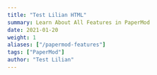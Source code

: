 ```yaml
---
title: "Test Lilian HTML"
summary: Learn About All Features in PaperMod
date: 2021-01-20
weight: 1
aliases: ["/papermod-features"]
tags: ["PaperMod"]
author: "Test Lilian"
---
```


<!DOCTYPE html>
<html lang="en" dir="auto">

<head><meta charset="utf-8">
<meta http-equiv="X-UA-Compatible" content="IE=edge">
<meta name="viewport" content="width=device-width, initial-scale=1, shrink-to-fit=no">
<meta name="robots" content="index, follow">
<title>An Overview of Deep Learning for Curious People | Lil&#39;Log</title>
<meta name="keywords" content="foundation, tutorial" />
<meta name="description" content="(The post was originated from my talk for WiMLDS x Fintech meetup hosted by Affirm.)
I believe many of you have watched or heard of the games between AlphaGo and professional Go player Lee Sedol in 2016. Lee has the highest rank of nine dan and many world championships. No doubt, he is one of the best Go players in the world, but he lost by 1-4 in this series versus AlphaGo.">
<meta name="author" content="Lilian Weng">
<link rel="canonical" href="https://wuxb09.github.io/test-lilian/posts/2017-06-21-overview/" />
<link crossorigin="anonymous" href="/assets/css/stylesheet.min.67a6fb6e33089cb29e856bcc95d7aa39f70049a42b123105531265a0d9f1258b.css" integrity="sha256-Z6b7bjMInLKehWvMldeqOfcASaQrEjEFUxJloNnxJYs=" rel="preload stylesheet" as="style">
<script defer crossorigin="anonymous" src="/assets/js/highlight.min.7680afc38aa6b15ddf158a4f3780b7b1f7dde7e91d26f073e6229bb7a0793c92.js" integrity="sha256-doCvw4qmsV3fFYpPN4C3sffd5&#43;kdJvBz5iKbt6B5PJI="
    onload="hljs.initHighlightingOnLoad();"></script>
<link rel="icon" href="https://wuxb09.github.io/test-lilian/favicon_peach.ico">
<link rel="icon" type="image/png" sizes="16x16" href="https://wuxb09.github.io/test-lilian/favicon-16x16.png">
<link rel="icon" type="image/png" sizes="32x32" href="https://wuxb09.github.io/test-lilian/favicon-32x32.png">
<link rel="apple-touch-icon" href="https://wuxb09.github.io/test-lilian/apple-touch-icon.png">
<link rel="mask-icon" href="https://wuxb09.github.io/test-lilian/safari-pinned-tab.svg">
<meta name="theme-color" content="#2e2e33">
<meta name="msapplication-TileColor" content="#2e2e33">
<noscript>
    <style>
        #theme-toggle,
        .top-link {
            display: none;
        }

    </style>
    <style>
        @media (prefers-color-scheme: dark) {
            :root {
                --theme: rgb(29, 30, 32);
                --entry: rgb(46, 46, 51);
                --primary: rgb(218, 218, 219);
                --secondary: rgb(155, 156, 157);
                --tertiary: rgb(65, 66, 68);
                --content: rgb(196, 196, 197);
                --hljs-bg: rgb(46, 46, 51);
                --code-bg: rgb(55, 56, 62);
                --border: rgb(51, 51, 51);
            }

            .list {
                background: var(--theme);
            }

            .list:not(.dark)::-webkit-scrollbar-track {
                background: 0 0;
            }

            .list:not(.dark)::-webkit-scrollbar-thumb {
                border-color: var(--theme);
            }
        }

    </style>
</noscript>
<script async src="https://www.googletagmanager.com/gtag/js?id=G-HFT45VFBX6"></script>
<script>
var doNotTrack = false;
if (!doNotTrack) {
  window.dataLayer = window.dataLayer || [];
  function gtag(){dataLayer.push(arguments);}
  gtag('js', new Date());
  gtag('config', 'G-HFT45VFBX6', { 'anonymize_ip': false });
}
</script>
<meta property="og:title" content="An Overview of Deep Learning for Curious People" />
<meta property="og:description" content="(The post was originated from my talk for WiMLDS x Fintech meetup hosted by Affirm.)
I believe many of you have watched or heard of the games between AlphaGo and professional Go player Lee Sedol in 2016. Lee has the highest rank of nine dan and many world championships. No doubt, he is one of the best Go players in the world, but he lost by 1-4 in this series versus AlphaGo." />
<meta property="og:type" content="article" />
<meta property="og:url" content="https://wuxb09.github.io/test-lilian/posts/2017-06-21-overview/" /><meta property="article:section" content="posts" />
<meta property="article:published_time" content="2017-06-21T00:00:00&#43;00:00" />
<meta property="article:modified_time" content="2017-06-21T00:00:00&#43;00:00" />

<meta name="twitter:card" content="summary"/>
<meta name="twitter:title" content="An Overview of Deep Learning for Curious People"/>
<meta name="twitter:description" content="(The post was originated from my talk for WiMLDS x Fintech meetup hosted by Affirm.)
I believe many of you have watched or heard of the games between AlphaGo and professional Go player Lee Sedol in 2016. Lee has the highest rank of nine dan and many world championships. No doubt, he is one of the best Go players in the world, but he lost by 1-4 in this series versus AlphaGo."/>


<script type="application/ld+json">
{
  "@context": "https://schema.org",
  "@type": "BreadcrumbList",
  "itemListElement": [
    {
      "@type": "ListItem",
      "position":  1 ,
      "name": "Posts",
      "item": "https://wuxb09.github.io/test-lilian/posts/"
    }, 
    {
      "@type": "ListItem",
      "position":  2 ,
      "name": "An Overview of Deep Learning for Curious People",
      "item": "https://wuxb09.github.io/test-lilian/posts/2017-06-21-overview/"
    }
  ]
}
</script>
<script type="application/ld+json">
{
  "@context": "https://schema.org",
  "@type": "BlogPosting",
  "headline": "An Overview of Deep Learning for Curious People",
  "name": "An Overview of Deep Learning for Curious People",
  "description": "(The post was originated from my talk for WiMLDS x Fintech meetup hosted by Affirm.)\nI believe many of you have watched or heard of the games between AlphaGo and professional Go player Lee Sedol in 2016. Lee has the highest rank of nine dan and many world championships. No doubt, he is one of the best Go players in the world, but he lost by 1-4 in this series versus AlphaGo.",
  "keywords": [
    "foundation", "tutorial"
  ],
  "articleBody": "(The post was originated from my talk for WiMLDS x Fintech meetup hosted by Affirm.)\nI believe many of you have watched or heard of the games between AlphaGo and professional Go player Lee Sedol in 2016. Lee has the highest rank of nine dan and many world championships. No doubt, he is one of the best Go players in the world, but he lost by 1-4 in this series versus AlphaGo. Before this, Go was considered to be an intractable game for computers to master, as its simple rules lay out an exponential number of variations in the board positions, many more than what in Chess. This event surely highlighted 2016 as a big year for AI. Because of AlphaGo, much attention has been attracted to the progress of AI.\nMeanwhile, many companies are spending resources on pushing the edges of AI applications, that indeed have the potential to change or even revolutionize how we are gonna live. Familiar examples include self-driving cars, chatbots, home assistant devices and many others. One of the secret receipts behind the progress we have had in recent years is deep learning.\nWhy Does Deep Learning Work Now? Deep learning models, in simple words, are large and deep artificial neural nets. A neural network (“NN”) can be well presented in a directed acyclic graph: the input layer takes in signal vectors; one or multiple hidden layers process the outputs of the previous layer. The initial concept of a neural network can be traced back to more than half a century ago. But why does it work now? Why do people start talking about them all of a sudden?\nFig. 1. A three-layer artificial neural network. (Image source: http://cs231n.github.io/convolutional-networks/#conv) The reason is surprisingly simple:\n We have a lot more data. We have much powerful computers.  A large and deep neural network has many more layers + many more nodes in each layer, which results in exponentially many more parameters to tune. Without enough data, we cannot learn parameters efficiently. Without powerful computers, learning would be too slow and insufficient.\nHere is an interesting plot presenting the relationship between the data scale and the model performance, proposed by Andrew Ng in his “Nuts and Bolts of Applying Deep Learning” talk. On a small dataset, traditional algorithms (Regression, Random Forests, SVM, GBM, etc.) or statistical learning does a great job, but once the data scale goes up to the sky, the large NN outperforms others. Partially because compared to a traditional ML model, a neural network model has many more parameters and has the capability to learn complicated nonlinear patterns. Thus we expect the model to pick the most helpful features by itself without too much expert-involved manual feature engineering.\nFig. 2. The data scale versus the model performance. (Recreated based on: https://youtu.be/F1ka6a13S9I) Deep Learning Models Next, let’s go through a few classical deep learning models.\nConvolutional Neural Network Convolutional neural networks, short for “CNN”, is a type of feed-forward artificial neural networks, in which the connectivity pattern between its neurons is inspired by the organization of the visual cortex system. The primary visual cortex (V1) does edge detection out of the raw visual input from the retina. The secondary visual cortex (V2), also called prestriate cortex, receives the edge features from V1 and extracts simple visual properties such as orientation, spatial frequency, and color. The visual area V4 handles more complicated object attributes. All the processed visual features flow into the final logic unit, inferior temporal gyrus (IT), for object recognition. The shortcut between V1 and V4 inspires a special type of CNN with connections between non-adjacent layers: Residual Net (He, et al. 2016) containing “Residual Block” which supports some input of one layer to be passed to the component two layers later.\nFig. 3. Illustration of the human visual cortex system. (Image source: Wang \u0026 Raj 2017) Convolution is a mathematical term, here referring to an operation between two matrices. The convolutional layer has a fixed small matrix defined, also called kernel or filter. As the kernel is sliding, or convolving, across the matrix representation of the input image, it is computing the element-wise multiplication of the values in the kernel matrix and the original image values. Specially designed kernels can process images for common purposes like blurring, sharpening, edge detection and many others, fast and efficiently.\nFig. 4. The LeNet architecture consists of two sets of convolutional, activation, and pooling layers, followed by a fully-connected layer, activation, another fully-connected layer, and finally a softmax classifier (Image source: http://deeplearning.net/tutorial/lenet.html) Convolutional and pooling (or “sub-sampling” in Fig. 4) layers act like the V1, V2 and V4 visual cortex units, responding to feature extraction. The object recognition reasoning happens in the later fully-connected layers which consume the extracted features.\nRecurrent Neural Network A sequence model is usually designed to transform an input sequence into an output sequence that lives in a different domain. Recurrent neural network, short for “RNN”, is suitable for this purpose and has shown tremendous improvement in problems like handwriting recognition, speech recognition, and machine translation (Sutskever et al. 2011, Liwicki et al. 2007).\nA recurrent neural network model is born with the capability to process long sequential data and to tackle tasks with context spreading in time. The model processes one element in the sequence at one time step. After computation, the newly updated unit state is passed down to the next time step to facilitate the computation of the next element. Imagine the case when an RNN model reads all the Wikipedia articles, character by character, and then it can predict the following words given the context.\nFig. 5. A recurrent neural network with one hidden unit (left) and its unrolling version in time (right). The unrolling version illustrates what happens in time: $s\\_{t-1}$, $s\\_{t}$, and $s\\_{t+1}$ are the same unit with different states at different time steps $t-1$, $t$, and $t+1$. (Image source: LeCun, Bengio, and Hinton, 2015; Fig. 5) However, simple perceptron neurons that linearly combine the current input element and the last unit state may easily lose the long-term dependencies. For example, we start a sentence with “Alice is working at …” and later after a whole paragraph, we want to start the next sentence with “She” or “He” correctly. If the model forgets the character’s name “Alice”, we can never know. To resolve the issue, researchers created a special neuron with a much more complicated internal structure for memorizing long-term context, named “Long-short term memory (LSTM)\" cell. It is smart enough to learn for how long it should memorize the old information, when to forget, when to make use of the new data, and how to combine the old memory with new input. This introduction is so well written that I recommend everyone with interest in LSTM to read it. It has been officially promoted in the Tensorflow documentation ;-)\nFig. 6. The structure of a LSTM cell. (Image source: http://colah.github.io/posts/2015-08-Understanding-LSTMs) To demonstrate the power of RNNs, Andrej Karpathy built a character-based language model using RNN with LSTM cells. Without knowing any English vocabulary beforehand, the model could learn the relationship between characters to form words and then the relationship between words to form sentences. It could achieve a decent performance even without a huge set of training data.\nFig. 7. A character-based recurrent neural network model writes like a Shakespeare. (Image source: http://karpathy.github.io/2015/05/21/rnn-effectiveness) RNN: Sequence-to-Sequence Model The sequence-to-sequence model is an extended version of RNN, but its application field is distinguishable enough that I would like to list it in a separated section. Same as RNN, a sequence-to-sequence model operates on sequential data, but particularly it is commonly used to develop chatbots or personal assistants, both generating meaningful response for input questions. A sequence-to-sequence model consists of two RNNs, encoder and decoder. The encoder learns the contextual information from the input words and then hands over the knowledge to the decoder side through a “context vector” (or “thought vector”, as shown in Fig 8.). Finally, the decoder consumes the context vector and generates proper responses.\nFig. 8. A sequence-to-sequence model for generating Gmail auto replies. (Image source: https://research.googleblog.com/2015/11/computer-respond-to-this-email.html) Autoencoders Different from the previous models, autoencoders are for unsupervised learning. It is designed to learn a low-dimensional representation of a high-dimensional data set, similar to what Principal Components Analysis (PCA) does. The autoencoder model tries to learn an approximation function $ f(x) \\approx x $ to reproduce the input data. However, it is restricted by a bottleneck layer in the middle with a very small number of nodes. With limited capacity, the model is forced to form a very efficient encoding of the data, that is essentially the low-dimensional code we learned.\nFig. 9. An autoencoder model has a bottleneck layer with only a few neurons. (Image source: Geoffrey Hinton’s Coursera class \"Neural Networks for Machine Learning\" - Week 15) Hinton and Salakhutdinov used autoencoders to compress documents on a variety of topics. As shown in Fig 10, when both PCA and autoencoder were applied to reduce the documents onto two dimensions, autoencoder demonstrated a much better outcome. With the help of autoencoder, we can do efficient data compression to speed up the information retrieval including both documents and images.\nFig. 10. The outputs of PCA (left) and autoencoder (right) when both try to compress documents into two numbers. (Image source: Hinton \u0026 Salakhutdinov 2006) Reinforcement (Deep) Learning Since I started my post with AlphaGo, let us dig a bit more on why AlphaGo worked out. Reinforcement learning (“RL”) is one of the secrets behind its success. RL is a subfield of machine learning which allows machines and software agents to automatically determine the optimal behavior within a given context, with a goal to maximize the long-term performance measured by a given metric.\nFig. 11. AlphaGo neural network training pipeline and architecture. (Image source: Silver et al. 2016) The AlphaGo system starts with a supervised learning process to train a fast rollout policy and a policy network, relying on the manually curated training dataset of professional players' games. It learns what is the best strategy given the current position on the game board. Then it applies reinforcement learning by setting up self-play games. The RL policy network gets improved when it wins more and more games against previous versions of the policy network. In the self-play stage, AlphaGo becomes stronger and stronger by playing against itself without requiring additional external training data.\nGenerative Adversarial Network Generative adversarial network, short for “GAN”, is a type of deep generative models. GAN is able to create new examples after learning through the real data. It is consist of two models competing against each other in a zero-sum game framework. The famous deep learning researcher Yann LeCun gave it a super high praise: Generative Adversarial Network is the most interesting idea in the last ten years in machine learning. (See the Quora question: “What are some recent and potentially upcoming breakthroughs in deep learning?\")\nFig. 12. The architecture of a generative adversarial network. (Image source: http://www.kdnuggets.com/2017/01/generative-adversarial-networks-hot-topic-machine-learning.html) In the original GAN paper, GAN was proposed to generate meaningful images after learning from real photos. It comprises two independent models: the Generator and the Discriminator. The generator produces fake images and sends the output to the discriminator model. The discriminator works like a judge, as it is optimized for identifying the real photos from the fake ones. The generator model is trying hard to cheat the discriminator while the judge is trying hard not to be cheated. This interesting zero-sum game between these two models motivates both to develop their designed skills and improve their functionalities. Eventually, we take the generator model for producing new images.\nToolkits and Libraries After learning all these models, you may start wondering how you can implement the models and use them for real. Fortunately, we have many open source toolkits and libraries for building deep learning models. Tensorflow is fairly new but has attracted a lot of popularity. It turns out, TensorFlow was the most forked Github project of 2015. All that happened in a period of 2 months after its release in Nov 2015.\nHow to Learn? If you are very new to the field and willing to devote some time to studying deep learning in a more systematic way, I would recommend you to start with the book Deep Learning by Ian Goodfellow, Yoshua Bengio, and Aaron Courville. The Coursera course “Neural Networks for Machine Learning” by Geoffrey Hinton (Godfather of deep learning!). The content for the course was prepared around 2006, pretty old, but it helps you build up a solid foundation for understanding deep learning models and expedite further exploration.\nMeanwhile, maintain your curiosity and passion. The field is making progress every day. Even classical or widely adopted deep learning models may just have been proposed 1-2 years ago. Reading academic papers can help you learn stuff in depth and keep up with the cutting-edge findings.\nUseful resources  Google Scholar: http://scholar.google.com arXiv cs section: https://arxiv.org/list/cs/recent Unsupervised Feature Learning and Deep Learning Tutorial Tensorflow Tutorials Data Science Weekly KDnuggets Tons of blog posts and online tutorials Related Cousera courses awesome-deep-learning-papers  Blog posts mentioned  Explained Visually: Image Kernels Understanding LSTM Networks The Unreasonable Effectiveness of Recurrent Neural Networks Computer, respond to this email.  Interesting blogs worthy of checking  www.wildml.com colah.github.io karpathy.github.io blog.openai.com  Papers mentioned [1] He, Kaiming, et al. “Deep residual learning for image recognition.\" Proc. IEEE Conf. on computer vision and pattern recognition. 2016.\n[2] Wang, Haohan, Bhiksha Raj, and Eric P. Xing. “On the Origin of Deep Learning.\" arXiv preprint arXiv:1702.07800, 2017.\n[3] Sutskever, Ilya, James Martens, and Geoffrey E. Hinton. “Generating text with recurrent neural networks.\" Proc. of the 28th Intl. Conf. on Machine Learning (ICML). 2011.\n[4] Liwicki, Marcus, et al. “A novel approach to on-line handwriting recognition based on bidirectional long short-term memory networks.\" Proc. of 9th Intl. Conf. on Document Analysis and Recognition. 2007.\n[5] LeCun, Yann, Yoshua Bengio, and Geoffrey Hinton. “Deep learning.\" Nature 521.7553 (2015): 436-444.\n[6] Hochreiter, Sepp, and Jurgen Schmidhuber. “Long short-term memory.\" Neural computation 9.8 (1997): 1735-1780.\n[7] Cho, Kyunghyun. et al. “Learning phrase representations using RNN encoder-decoder for statistical machine translation.\" Proc. Conference on Empirical Methods in Natural Language Processing 1724–1734 (2014).\n[8] Hinton, Geoffrey E., and Ruslan R. Salakhutdinov. “Reducing the dimensionality of data with neural networks.\" science 313.5786 (2006): 504-507.\n[9] Silver, David, et al. “Mastering the game of Go with deep neural networks and tree search.\" Nature 529.7587 (2016): 484-489.\n[10] Goodfellow, Ian, et al. “Generative adversarial nets.\" NIPS, 2014.\n",
  "wordCount" : "2419",
  "inLanguage": "en",
  "datePublished": "2017-06-21T00:00:00Z",
  "dateModified": "2017-06-21T00:00:00Z",
  "author":{
    "@type": "Person",
    "name": "Lilian Weng"
  },
  "mainEntityOfPage": {
    "@type": "WebPage",
    "@id": "https://wuxb09.github.io/test-lilian/posts/2017-06-21-overview/"
  },
  "publisher": {
    "@type": "Organization",
    "name": "Lil'Log",
    "logo": {
      "@type": "ImageObject",
      "url": "https://wuxb09.github.io/test-lilian/favicon_peach.ico"
    }
  }
}
</script>
</head>

<body class="" id="top">
<script>
    if (localStorage.getItem("pref-theme") === "dark") {
        document.body.classList.add('dark');
    } else if (localStorage.getItem("pref-theme") === "light") {
        document.body.classList.remove('dark')
    } else if (window.matchMedia('(prefers-color-scheme: dark)').matches) {
        document.body.classList.add('dark');
    }

</script>

<script>
  MathJax = {
    tex: {
      inlineMath: [['$', '$'], ['\\(', '\\)']],
      displayMath: [['$$','$$'], ['\\[', '\\]']],
      processEscapes: true,
      processEnvironments: true
    },
    options: {
      skipHtmlTags: ['script', 'noscript', 'style', 'textarea', 'pre']
    }
  };

  window.addEventListener('load', (event) => {
      document.querySelectorAll("mjx-container").forEach(function(x){
        x.parentElement.classList += 'has-jax'})
    });

</script>
<script src="https://polyfill.io/v3/polyfill.min.js?features=es6"></script>
<script type="text/javascript" id="MathJax-script" async
  src="https://cdn.jsdelivr.net/npm/mathjax@3/es5/tex-mml-chtml.js"></script>


<header class="header">
    <nav class="nav">
        <div class="logo">
            <a href="https://wuxb09.github.io/test-lilian/" accesskey="h" title="Lil&#39;Log (Alt + H)">Lil&#39;Log</a>
            <span class="logo-switches">
                <button id="theme-toggle" accesskey="t" title="(Alt + T)">
                    <svg id="moon" xmlns="http://www.w3.org/2000/svg" width="24" height="24" viewBox="0 0 24 24"
                        fill="none" stroke="currentColor" stroke-width="2" stroke-linecap="round"
                        stroke-linejoin="round">
                        <path d="M21 12.79A9 9 0 1 1 11.21 3 7 7 0 0 0 21 12.79z"></path>
                    </svg>
                    <svg id="sun" xmlns="http://www.w3.org/2000/svg" width="24" height="24" viewBox="0 0 24 24"
                        fill="none" stroke="currentColor" stroke-width="2" stroke-linecap="round"
                        stroke-linejoin="round">
                        <circle cx="12" cy="12" r="5"></circle>
                        <line x1="12" y1="1" x2="12" y2="3"></line>
                        <line x1="12" y1="21" x2="12" y2="23"></line>
                        <line x1="4.22" y1="4.22" x2="5.64" y2="5.64"></line>
                        <line x1="18.36" y1="18.36" x2="19.78" y2="19.78"></line>
                        <line x1="1" y1="12" x2="3" y2="12"></line>
                        <line x1="21" y1="12" x2="23" y2="12"></line>
                        <line x1="4.22" y1="19.78" x2="5.64" y2="18.36"></line>
                        <line x1="18.36" y1="5.64" x2="19.78" y2="4.22"></line>
                    </svg>
                </button>
            </span>
        </div>
        <ul id="menu">
            <li>
                <a href="https://wuxb09.github.io/test-lilian/" title="Posts">
                    <span>Posts</span>
                </a>
            </li>
            <li>
                <a href="https://wuxb09.github.io/test-lilian/archives" title="Archive">
                    <span>Archive</span>
                </a>
            </li>
            <li>
                <a href="https://wuxb09.github.io/test-lilian/search/" title="Search (Alt &#43; /)" accesskey=/>
                    <span>Search</span>
                </a>
            </li>
            <li>
                <a href="https://wuxb09.github.io/test-lilian/tags/" title="Tags">
                    <span>Tags</span>
                </a>
            </li>
            <li>
                <a href="https://wuxb09.github.io/test-lilian/faq" title="FAQ">
                    <span>FAQ</span>
                </a>
            </li>
            <li>
                <a href="https://www.emojisearch.app/" title="emojisearch.app">
                    <span>emojisearch.app</span>
                </a>
            </li>
        </ul>
    </nav>
</header>
<main class="main">

<article class="post-single">
  <header class="post-header">
    
    <h1 class="post-title">
      An Overview of Deep Learning for Curious People
    </h1>
    <div class="post-meta"><span title='2017-06-21 00:00:00 +0000 UTC'>June 21, 2017</span>&nbsp;·&nbsp;12 min&nbsp;·&nbsp;Lilian Weng

</div>
  </header> <div class="toc">
    <details >
        <summary accesskey="c" title="(Alt + C)">
            <span class="details">Table of Contents</span>
        </summary>

        <div class="inner"><ul>
                <li>
                    <a href="#why-does-deep-learning-work-now" aria-label="Why Does Deep Learning Work Now?">Why Does Deep Learning Work Now?</a></li>
                <li>
                    <a href="#deep-learning-models" aria-label="Deep Learning Models">Deep Learning Models</a><ul>
                        
                <li>
                    <a href="#convolutional-neural-network" aria-label="Convolutional Neural Network">Convolutional Neural Network</a></li>
                <li>
                    <a href="#recurrent-neural-network" aria-label="Recurrent Neural Network">Recurrent Neural Network</a></li>
                <li>
                    <a href="#rnn-sequence-to-sequence-model" aria-label="RNN: Sequence-to-Sequence Model">RNN: Sequence-to-Sequence Model</a></li>
                <li>
                    <a href="#autoencoders" aria-label="Autoencoders">Autoencoders</a></li></ul>
                </li>
                <li>
                    <a href="#reinforcement-deep-learning" aria-label="Reinforcement (Deep) Learning">Reinforcement (Deep) Learning</a><ul>
                        
                <li>
                    <a href="#generative-adversarial-network" aria-label="Generative Adversarial Network">Generative Adversarial Network</a></li></ul>
                </li>
                <li>
                    <a href="#toolkits-and-libraries" aria-label="Toolkits and Libraries">Toolkits and Libraries</a></li>
                <li>
                    <a href="#how-to-learn" aria-label="How to Learn?">How to Learn?</a><ul>
                        <ul>
                        
                <li>
                    <a href="#useful-resources" aria-label="Useful resources">Useful resources</a></li>
                <li>
                    <a href="#blog-posts-mentioned" aria-label="Blog posts mentioned">Blog posts mentioned</a></li>
                <li>
                    <a href="#interesting-blogs-worthy-of-checking" aria-label="Interesting blogs worthy of checking">Interesting blogs worthy of checking</a></li>
                <li>
                    <a href="#papers-mentioned" aria-label="Papers mentioned">Papers mentioned</a>
                </li>
            </ul>
            </ul>
            </li>
            </ul>
        </div>
    </details>
</div>

  <div class="post-content"><!-- Starting earlier this year, I grew a strong curiosity of deep learning and spent some time reading about this field. To document what I’ve learned and to provide some interesting pointers to people with similar interests, I wrote this overview of deep learning models and their applications. -->
<p><span style="color: #aaaaaa;">(The post was originated from my talk for <a href="http://wimlds.org/chapters/about-bay-area/">WiMLDS x Fintech meetup</a> hosted by <a href="www.affirm.com">Affirm</a>.)</span></p>
<p>I believe many of you have watched or heard of the <a href="https://youtu.be/vFr3K2DORc8">games</a> between AlphaGo and professional Go player <a href="https://en.wikipedia.org/wiki/Lee_Sedol">Lee Sedol</a> in 2016. Lee has the highest rank of nine dan and many world championships. No doubt, he is one of the best Go players in the world, but he <a href="https://www.scientificamerican.com/article/how-the-computer-beat-the-go-master/">lost by 1-4</a> in this series versus AlphaGo. Before this, Go was considered to be an intractable game for computers to master, as its simple rules lay out an exponential number of variations in the board positions, many more than what in Chess. This event surely highlighted 2016 as a big year for AI. Because of AlphaGo, much attention has been attracted to the progress of AI.</p>
<p>Meanwhile, many companies are spending resources on pushing the edges of AI applications, that indeed have the potential to change or even revolutionize how we are gonna live. Familiar examples include self-driving cars, chatbots, home assistant devices and many others. One of the secret receipts behind the progress we have had in recent years is deep learning.</p>
<h1 id="why-does-deep-learning-work-now">Why Does Deep Learning Work Now?<a hidden class="anchor" aria-hidden="true" href="#why-does-deep-learning-work-now">#</a></h1>
<p>Deep learning models, in simple words, are large and deep artificial neural nets. A neural network (&ldquo;NN&rdquo;) can be well presented in a <a href="https://en.wikipedia.org/wiki/Directed_acyclic_graph">directed acyclic graph</a>: the input layer takes in signal vectors; one or multiple hidden layers process the outputs of the previous layer. The initial concept of a neural network can be traced back to more than <a href="https://cs.stanford.edu/people/eroberts/courses/soco/projects/neural-networks/History/history1.html">half a century ago</a>. But why does it work now? Why do people start talking about them all of a sudden?</p>
<img src="ANN.png" style="width: 400px; max-width: 100%;" class="center" />
<figcaption>Fig. 1. A three-layer artificial neural network. (Image source: <a href="http://cs231n.github.io/convolutional-networks/#conv" target="_blank">http://cs231n.github.io/convolutional-networks/#conv</a>)</figcaption>
<p>The reason is surprisingly simple:</p>
<ul>
<li>We have a lot <strong>more data</strong>.</li>
<li>We have <strong>much powerful computers</strong>.</li>
</ul>
<p>A large and deep neural network has many more layers + many more nodes in each layer, which results in exponentially many more parameters to tune. Without enough data, we cannot learn parameters efficiently. Without powerful computers, learning would be too slow and insufficient.</p>
<p>Here is an interesting plot presenting the relationship between the data scale and the model performance, proposed by Andrew Ng in his &ldquo;<a href="https://youtu.be/F1ka6a13S9I">Nuts and Bolts of Applying Deep Learning</a>&rdquo; talk. On a small dataset, traditional algorithms (Regression, Random Forests, SVM, GBM, etc.) or statistical learning does a great job, but once the data scale goes up to the sky, the large NN outperforms others. Partially because compared to a traditional ML model, a neural network model has many more parameters and has the capability to learn complicated nonlinear patterns. Thus we expect the model to pick the most helpful features by itself without too much expert-involved manual feature engineering.</p>
<img src="data_size_vs_model_performance.png" style="width: 400px; max-width: 100%;" class="center" />
<figcaption>Fig. 2. The data scale versus the model performance. (Recreated based on: <a href="https://youtu.be/F1ka6a13S9I" target="_blank">https://youtu.be/F1ka6a13S9I</a>)</figcaption>
<h1 id="deep-learning-models">Deep Learning Models<a hidden class="anchor" aria-hidden="true" href="#deep-learning-models">#</a></h1>
<p>Next, let&rsquo;s go through a few classical deep learning models.</p>
<h2 id="convolutional-neural-network">Convolutional Neural Network<a hidden class="anchor" aria-hidden="true" href="#convolutional-neural-network">#</a></h2>
<p>Convolutional neural networks, short for &ldquo;CNN&rdquo;, is a type of feed-forward artificial neural networks, in which the connectivity pattern between its neurons is inspired by the organization of the visual cortex system. The primary visual cortex (V1) does edge detection out of the raw visual input from the retina. The secondary visual cortex (V2), also called prestriate cortex, receives the edge features from V1 and extracts simple visual properties such as orientation, spatial frequency, and color. The visual area V4 handles more complicated object attributes. All the processed visual features flow into the final logic unit, inferior temporal gyrus (IT), for object recognition. The shortcut between V1 and V4 inspires a special type of CNN with connections between non-adjacent layers: Residual Net (<a href="http://www.cv-foundation.org/openaccess/content_cvpr_2016/papers/He_Deep_Residual_Learning_CVPR_2016_paper.pdf">He, et al. 2016</a>) containing &ldquo;Residual Block&rdquo; which supports some input of one layer to be passed to the component two layers later.</p>
<img src="visual_cortex_system.png" style="width: 680px; max-width: 100%;" class="center" />
<figcaption>Fig. 3. Illustration of the human visual cortex system. (Image source: <a href="https://arxiv.org/abs/1702.07800" target="_blank">Wang & Raj 2017</a>)</figcaption>
<p>Convolution is a mathematical term, here referring to an operation between two matrices. The convolutional layer has a fixed small matrix defined, also called kernel or filter. As the kernel is sliding, or convolving, across the matrix representation of the input image, it is computing the element-wise multiplication of the values in the kernel matrix and the original image values. <a href="http://setosa.io/ev/image-kernels/">Specially designed kernels</a> can process images for common purposes like blurring, sharpening, edge detection and many others, fast and efficiently.</p>
<img src="lenet.png" style="padding-bottom: 3px;" class="center" />
<figcaption>Fig. 4. The LeNet architecture consists of two sets of convolutional, activation, and pooling layers, followed by a fully-connected layer, activation, another fully-connected layer, and finally a softmax classifier (Image source: <a href="http://deeplearning.net/tutorial/lenet.html" target="_blank">http://deeplearning.net/tutorial/lenet.html</a>)</figcaption>
<p><a href="http://ufldl.stanford.edu/tutorial/supervised/FeatureExtractionUsingConvolution/">Convolutional</a> and <a href="http://ufldl.stanford.edu/tutorial/supervised/Pooling/">pooling</a> (or &ldquo;sub-sampling&rdquo; in Fig. 4) layers act like the V1, V2 and V4 visual cortex units, responding to feature extraction. The object recognition reasoning happens in the later fully-connected layers which consume the extracted features.</p>
<h2 id="recurrent-neural-network">Recurrent Neural Network<a hidden class="anchor" aria-hidden="true" href="#recurrent-neural-network">#</a></h2>
<p>A sequence model is usually designed to transform an input sequence into an output sequence that lives in a different domain. Recurrent neural network, short for &ldquo;RNN&rdquo;, is suitable for this purpose and has shown tremendous improvement in problems like handwriting recognition, speech recognition, and machine translation (<a href="http://machinelearning.wustl.edu/mlpapers/paper_files/ICML2011Sutskever_524.pdf">Sutskever et al. 2011</a>, <a href="http://www6.in.tum.de/Main/Publications/Liwicki2007a.pdf">Liwicki et al. 2007</a>).</p>
<p>A recurrent neural network model is born with the capability to process long sequential data and to tackle tasks with context spreading in time. The model processes one element in the sequence at one time step. After computation, the newly updated unit state is passed down to the next time step to facilitate the computation of the next element. Imagine the case when an RNN model reads all the Wikipedia articles, character by character, and then it can predict the following words given the context.</p>
<img src="RNN.png" style="width: 500px; max-width: 100%;" class="center" />
<figcaption>Fig. 5. A recurrent neural network with one hidden unit (left) and its unrolling version in time (right). The unrolling version illustrates what happens in time: $s\_{t-1}$, $s\_{t}$, and $s\_{t+1}$ are the same unit with different states at different time steps $t-1$, $t$, and $t+1$. (Image source: <a href="http://pages.cs.wisc.edu/~dyer/cs540/handouts/deep-learning-nature2015.pdf" target="_blank">LeCun, Bengio, and Hinton, 2015</a>; <a href="https://www.nature.com/nature/journal/v521/n7553/fig_tab/nature14539_F5.html" target="_blank">Fig. 5</a>)</figcaption>
<p>However, simple perceptron neurons that linearly combine the current input element and the last unit state may easily lose the long-term dependencies. For example, we start a sentence with &ldquo;Alice is working at &hellip;&rdquo; and later after a whole paragraph, we want to start the next sentence with &ldquo;She&rdquo; or &ldquo;He&rdquo; correctly. If the model forgets the character&rsquo;s name &ldquo;Alice&rdquo;, we can never know. To resolve the issue, researchers created a special neuron with a much more complicated internal structure for memorizing long-term context, named <a href="http://web.eecs.utk.edu/~itamar/courses/ECE-692/Bobby_paper1.pdf">&ldquo;Long-short term memory (LSTM)&quot;</a> cell. It is smart enough to learn for how long it should memorize the old information, when to forget, when to make use of the new data, and how to combine the old memory with new input. This <a href="http://colah.github.io/posts/2015-08-Understanding-LSTMs/">introduction</a> is so well written that I recommend everyone with interest in LSTM to read it. It has been officially promoted in the <a href="https://www.tensorflow.org/tutorials/recurrent">Tensorflow documentation</a> ;-)</p>
<img src="LSTM.png" style="width: 320px; max-width: 100%;" class="center" />
<figcaption>Fig. 6. The structure of a LSTM cell. (Image source: <a href="http://colah.github.io/posts/2015-08-Understanding-LSTMs" target="_blank">http://colah.github.io/posts/2015-08-Understanding-LSTMs</a>)</figcaption>
<p>To demonstrate the power of RNNs, <a href="http://karpathy.github.io/2015/05/21/rnn-effectiveness/">Andrej Karpathy</a> built a character-based language model using RNN with LSTM cells.  Without knowing any English vocabulary beforehand, the model could learn the relationship between characters to form words and then the relationship between words to form sentences. It could achieve a decent performance even without a huge set of training data.</p>
<img src="rnn_shakespeare.png" style="width: 500px" class="center" />
<figcaption>Fig. 7. A character-based recurrent neural network model writes like a Shakespeare. (Image source: <a href="http://karpathy.github.io/2015/05/21/rnn-effectiveness" target="_blank">http://karpathy.github.io/2015/05/21/rnn-effectiveness</a>)</figcaption>
<h2 id="rnn-sequence-to-sequence-model">RNN: Sequence-to-Sequence Model<a hidden class="anchor" aria-hidden="true" href="#rnn-sequence-to-sequence-model">#</a></h2>
<p>The <a href="https://arxiv.org/pdf/1406.1078.pdf">sequence-to-sequence model</a> is an extended version of RNN, but its application field is distinguishable enough that I would like to list it in a separated section. Same as RNN, a sequence-to-sequence model operates on sequential data, but particularly it is commonly used to develop chatbots or personal assistants, both generating meaningful response for input questions. A sequence-to-sequence model consists of two RNNs, encoder and decoder. The encoder learns the contextual information from the input words and then hands over the knowledge to the decoder side through a &ldquo;<strong>context vector</strong>&rdquo; (or &ldquo;thought vector&rdquo;, as shown in Fig 8.). Finally, the decoder consumes the context vector and generates proper responses.</p>
<img src="seq2seq_gmail.png"  class="center" />
<figcaption>Fig. 8. A sequence-to-sequence model for generating Gmail auto replies. (Image source: <a href="https://research.googleblog.com/2015/11/computer-respond-to-this-email.html" target="_blank">https://research.googleblog.com/2015/11/computer-respond-to-this-email.html</a>)</figcaption>
<h2 id="autoencoders">Autoencoders<a hidden class="anchor" aria-hidden="true" href="#autoencoders">#</a></h2>
<p>Different from the previous models, autoencoders are for unsupervised learning. It is designed to learn a <strong>low-dimensional</strong> representation of a <strong>high-dimensional</strong> data set, similar to what <a href="https://en.wikipedia.org/wiki/Principal_component_analysis">Principal Components Analysis (PCA)</a> does. The autoencoder model tries to learn an approximation function $ f(x) \approx x $ to reproduce the input data. However, it is restricted by a bottleneck layer in the middle with a very small number of nodes. With limited capacity, the model is forced to form a very efficient encoding of the data, that is essentially the low-dimensional code we learned.</p>
<img src="autoencoder.png" style="width: 300px; max-width: 100%;" class="center" />
<figcaption>Fig. 9. An autoencoder model has a bottleneck layer with only a few neurons. (Image source: Geoffrey Hinton’s Coursera class <a href="https://www.coursera.org/learn/neural-networks" target="_blank">"Neural Networks for Machine Learning"</a> - <a href="https://www.coursera.org/learn/neural-networks/home/week/15" target="_blank">Week 15</a>)</figcaption>
<p><a href="https://pdfs.semanticscholar.org/7d76/b71b700846901ac4ac119403aa737a285e36.pdf">Hinton and Salakhutdinov</a> used autoencoders to compress documents on a variety of topics. As shown in Fig 10, when both PCA and autoencoder were applied to reduce the documents onto two dimensions, autoencoder demonstrated a much better outcome. With the help of autoencoder, we can do efficient data compression to speed up the information retrieval including both documents and images.</p>
<img src="autoencoder_experiment.png" class="center" />
<figcaption>Fig. 10. The outputs of PCA (left) and autoencoder (right) when both try to compress documents into two numbers. (Image source: <a href="https://www.cs.toronto.edu/~hinton/science.pdf" target="_blank">Hinton & Salakhutdinov 2006</a>)</figcaption>
<h1 id="reinforcement-deep-learning">Reinforcement (Deep) Learning<a hidden class="anchor" aria-hidden="true" href="#reinforcement-deep-learning">#</a></h1>
<p>Since I started my post with AlphaGo, let us dig a bit more on why AlphaGo worked out. <a href="https://en.wikipedia.org/wiki/Reinforcement_learning">Reinforcement learning (&ldquo;RL&rdquo;)</a> is one of the secrets behind its success. RL is a subfield of machine learning which allows machines and software agents to automatically determine the optimal behavior within a given context, with a goal to maximize the long-term performance measured by a given metric.</p>
<img src="alphago_paper.png" class="center" />
<img src="alphago_model.png" style="width: 600px; max-width: 100%;" class="center" />
<figcaption>Fig. 11. AlphaGo neural network training pipeline and architecture. (Image source: <a href="https://www.nature.com/articles/nature16961" target="_blank">Silver et al. 2016</a>)</figcaption>
<p>The AlphaGo system starts with a supervised learning process to train a fast rollout policy and a policy network, relying on the manually curated training dataset of professional players' games. It learns what is the best strategy given the current position on the game board. Then it applies reinforcement learning by setting up self-play games. The RL policy network gets improved when it wins more and more games against previous versions of the policy network. In the self-play stage, AlphaGo becomes stronger and stronger by playing against itself without requiring additional external training data.</p>
<h2 id="generative-adversarial-network">Generative Adversarial Network<a hidden class="anchor" aria-hidden="true" href="#generative-adversarial-network">#</a></h2>
<p><a href="https://arxiv.org/pdf/1406.2661.pdf">Generative adversarial network</a>, short for &ldquo;GAN&rdquo;, is a type of deep generative models. GAN is able to create new examples after learning through the real data.  It is consist of two models competing against each other in a zero-sum game framework. The famous deep learning researcher <a href="http://yann.lecun.com/">Yann LeCun</a> gave it a super high praise: Generative Adversarial Network is the most interesting idea in the last ten years in machine learning. (See the Quora question: <a href="https://www.quora.com/What-are-some-recent-and-potentially-upcoming-breakthroughs-in-deep-learning">&ldquo;What are some recent and potentially upcoming breakthroughs in deep learning?&quot;</a>)</p>
<img src="GAN.png" style="width: 600px; max-width: 100%;" class="center" />
<figcaption>Fig. 12. The architecture of a generative adversarial network. (Image source: <a href="http://www.kdnuggets.com/2017/01/generative-adversarial-networks-hot-topic-machine-learning.html" target="_blank">http://www.kdnuggets.com/2017/01/generative-adversarial-networks-hot-topic-machine-learning.html</a>)</figcaption>
<p>In the <a href="https://arxiv.org/pdf/1406.2661.pdf">original GAN paper</a>, GAN was proposed to generate meaningful images after learning from real photos. It comprises two independent models: the <strong>Generator</strong> and the <strong>Discriminator</strong>. The generator produces fake images and sends the output to the discriminator model. The discriminator works like a judge, as it is optimized for identifying the real photos from the fake ones. The generator model is trying hard to cheat the discriminator while the judge is trying hard not to be cheated. This interesting zero-sum game between these two models motivates both to develop their designed skills and improve their functionalities. Eventually, we take the generator model for producing new images.</p>
<h1 id="toolkits-and-libraries">Toolkits and Libraries<a hidden class="anchor" aria-hidden="true" href="#toolkits-and-libraries">#</a></h1>
<p>After learning all these models, you may start wondering how you can implement the models and use them for real. Fortunately, we have many open source toolkits and libraries for building deep learning models. <a href="https://www.tensorflow.org/">Tensorflow</a> is fairly new but has attracted a lot of popularity. It turns out, TensorFlow was <a href="http://deliprao.com/archives/168">the most forked Github project of 2015</a>. All that happened in a period of 2 months after its release in Nov 2015.</p>
<img src="deep_learning_toolkits.png" style="padding-bottom: 15px; max-width: 100%;" class="center" />
<h1 id="how-to-learn">How to Learn?<a hidden class="anchor" aria-hidden="true" href="#how-to-learn">#</a></h1>
<p>If you are very new to the field and willing to devote some time to studying deep learning in a more systematic way, I would recommend you to start with the book <a href="https://www.amazon.com/Deep-Learning-Adaptive-Computation-Machine/dp/0262035618/ref=sr_1_1?s=books&amp;ie=UTF8&amp;qid=1499413305&amp;sr=1-1&amp;keywords=deep+learning">Deep Learning</a> by Ian Goodfellow, Yoshua Bengio, and Aaron Courville. The Coursera course <a href="https://www.coursera.org/learn/neural-networks">&ldquo;Neural Networks for Machine Learning&rdquo;</a> by Geoffrey Hinton (<a href="https://youtu.be/uAu3jQWaN6E">Godfather of deep learning!</a>). The content for the course was prepared around 2006, pretty old, but it helps you build up a solid foundation for understanding deep learning models and expedite further exploration.</p>
<p>Meanwhile, maintain your curiosity and passion. The field is making progress every day. Even classical or widely adopted deep learning models may just have been proposed 1-2 years ago. Reading academic papers can help you learn stuff in depth and keep up with the cutting-edge findings.</p>
<h3 id="useful-resources">Useful resources<a hidden class="anchor" aria-hidden="true" href="#useful-resources">#</a></h3>
<ul>
<li>Google Scholar: <a href="http://scholar.google.com">http://scholar.google.com</a></li>
<li>arXiv cs section: <a href="https://arxiv.org/list/cs/recent">https://arxiv.org/list/cs/recent</a></li>
<li><a href="http://ufldl.stanford.edu/tutorial/">Unsupervised Feature Learning and Deep Learning Tutorial</a></li>
<li><a href="https://www.tensorflow.org/tutorials/">Tensorflow Tutorials</a></li>
<li>Data Science Weekly</li>
<li><a href="http://www.kdnuggets.com/2017/01/generative-adversarial-networks-hot-topic-machine-learning.html">KDnuggets</a></li>
<li>Tons of blog posts and online tutorials</li>
<li>Related <a href="http://coursera.com">Cousera</a> courses</li>
<li><a href="https://github.com/terryum/awesome-deep-learning-papers">awesome-deep-learning-papers</a></li>
</ul>
<h3 id="blog-posts-mentioned">Blog posts mentioned<a hidden class="anchor" aria-hidden="true" href="#blog-posts-mentioned">#</a></h3>
<ul>
<li><a href="http://setosa.io/ev/image-kernels">Explained Visually: Image Kernels</a></li>
<li><a href="http://colah.github.io/posts/2015-08-Understanding-LSTMs/">Understanding LSTM Networks</a></li>
<li><a href="http://karpathy.github.io/2015/05/21/rnn-effectiveness/">The Unreasonable Effectiveness of Recurrent Neural Networks</a></li>
<li><a href="https://research.googleblog.com/2015/11/computer-respond-to-this-email.html">Computer, respond to this email.</a></li>
</ul>
<h3 id="interesting-blogs-worthy-of-checking">Interesting blogs worthy of checking<a hidden class="anchor" aria-hidden="true" href="#interesting-blogs-worthy-of-checking">#</a></h3>
<ul>
<li><a href="http://www.wildml.com">www.wildml.com</a></li>
<li><a href="http://colah.github.io/">colah.github.io</a></li>
<li><a href="http://karpathy.github.io/">karpathy.github.io</a></li>
<li><a href="https://blog.openai.com">blog.openai.com</a></li>
</ul>
<h3 id="papers-mentioned">Papers mentioned<a hidden class="anchor" aria-hidden="true" href="#papers-mentioned">#</a></h3>
<p>[1] He, Kaiming, et al. <a href="http://www.cv-foundation.org/openaccess/content_cvpr_2016/papers/He_Deep_Residual_Learning_CVPR_2016_paper.pdf">&ldquo;Deep residual learning for image recognition.&quot;</a> Proc. IEEE Conf. on computer vision and pattern recognition. 2016.</p>
<p>[2] Wang, Haohan, Bhiksha Raj, and Eric P. Xing. <a href="https://arxiv.org/pdf/1702.07800.pdf">&ldquo;On the Origin of Deep Learning.&quot;</a> arXiv preprint arXiv:1702.07800, 2017.</p>
<p>[3] Sutskever, Ilya, James Martens, and Geoffrey E. Hinton. <a href="http://machinelearning.wustl.edu/mlpapers/paper_files/ICML2011Sutskever_524.pdf">&ldquo;Generating text with recurrent neural networks.&quot;</a> Proc. of the 28th Intl. Conf. on Machine Learning (ICML). 2011.</p>
<p>[4] Liwicki, Marcus, et al. <a href="http://www6.in.tum.de/Main/Publications/Liwicki2007a.pdf">&ldquo;A novel approach to on-line handwriting recognition based on bidirectional long short-term memory networks.&quot;</a> Proc. of 9th Intl. Conf. on Document Analysis and Recognition. 2007.</p>
<p>[5] LeCun, Yann, Yoshua Bengio, and Geoffrey Hinton. <a href="http://pages.cs.wisc.edu/~dyer/cs540/handouts/deep-learning-nature2015.pdf">&ldquo;Deep learning.&quot;</a> Nature 521.7553 (2015): 436-444.</p>
<p>[6] Hochreiter, Sepp, and Jurgen Schmidhuber. <a href="http://web.eecs.utk.edu/~itamar/courses/ECE-692/Bobby_paper1.pdf">&ldquo;Long short-term memory.&quot;</a> Neural computation 9.8 (1997): 1735-1780.</p>
<p>[7] Cho, Kyunghyun. et al. <a href="https://arxiv.org/pdf/1406.1078.pdf">&ldquo;Learning phrase representations using RNN encoder-decoder for statistical machine translation.&quot;</a> Proc. Conference on Empirical Methods in Natural Language Processing 1724–1734 (2014).</p>
<p>[8] Hinton, Geoffrey E., and Ruslan R. Salakhutdinov. <a href="https://pdfs.semanticscholar.org/7d76/b71b700846901ac4ac119403aa737a285e36.pdf">&ldquo;Reducing the dimensionality of data with neural networks.&quot;</a> science 313.5786 (2006): 504-507.</p>
<p>[9] Silver, David, et al. <a href="http://web.iitd.ac.in/~sumeet/Silver16.pdf">&ldquo;Mastering the game of Go with deep neural networks and tree search.&quot;</a> Nature 529.7587 (2016): 484-489.</p>
<p>[10] Goodfellow, Ian, et al. <a href="https://arxiv.org/pdf/1406.2661.pdf">&ldquo;Generative adversarial nets.&quot;</a> NIPS, 2014.</p>


  </div>

  <footer class="post-footer">
    <ul class="post-tags">
      <li><a href="https://wuxb09.github.io/test-lilian/tags/foundation/">foundation</a></li>
      <li><a href="https://wuxb09.github.io/test-lilian/tags/tutorial/">tutorial</a></li>
    </ul>
<nav class="paginav">
  <a class="prev" href="https://wuxb09.github.io/test-lilian/posts/2017-07-08-stock-rnn-part-1/">
    <span class="title">« </span>
    <br>
    <span>Predict Stock Prices Using RNN: Part 1</span>
  </a>
</nav>


<div class="share-buttons">
    <a target="_blank" rel="noopener noreferrer" aria-label="share An Overview of Deep Learning for Curious People on twitter"
        href="https://twitter.com/intent/tweet/?text=An%20Overview%20of%20Deep%20Learning%20for%20Curious%20People&amp;url=https%3a%2f%2fwuxb09.github.io/test-lilian%2fposts%2f2017-06-21-overview%2f&amp;hashtags=foundation%2ctutorial">
        <svg version="1.1" viewBox="0 0 512 512" xml:space="preserve">
            <path
                d="M449.446,0c34.525,0 62.554,28.03 62.554,62.554l0,386.892c0,34.524 -28.03,62.554 -62.554,62.554l-386.892,0c-34.524,0 -62.554,-28.03 -62.554,-62.554l0,-386.892c0,-34.524 28.029,-62.554 62.554,-62.554l386.892,0Zm-253.927,424.544c135.939,0 210.268,-112.643 210.268,-210.268c0,-3.218 0,-6.437 -0.153,-9.502c14.406,-10.421 26.973,-23.448 36.935,-38.314c-13.18,5.824 -27.433,9.809 -42.452,11.648c15.326,-9.196 26.973,-23.602 32.49,-40.92c-14.252,8.429 -30.038,14.56 -46.896,17.931c-13.487,-14.406 -32.644,-23.295 -53.946,-23.295c-40.767,0 -73.87,33.104 -73.87,73.87c0,5.824 0.613,11.494 1.992,16.858c-61.456,-3.065 -115.862,-32.49 -152.337,-77.241c-6.284,10.881 -9.962,23.601 -9.962,37.088c0,25.594 13.027,48.276 32.95,61.456c-12.107,-0.307 -23.448,-3.678 -33.41,-9.196l0,0.92c0,35.862 25.441,65.594 59.311,72.49c-6.13,1.686 -12.72,2.606 -19.464,2.606c-4.751,0 -9.348,-0.46 -13.946,-1.38c9.349,29.426 36.628,50.728 68.965,51.341c-25.287,19.771 -57.164,31.571 -91.8,31.571c-5.977,0 -11.801,-0.306 -17.625,-1.073c32.337,21.15 71.264,33.41 112.95,33.41Z" />
        </svg>
    </a>
    <a target="_blank" rel="noopener noreferrer" aria-label="share An Overview of Deep Learning for Curious People on linkedin"
        href="https://www.linkedin.com/shareArticle?mini=true&amp;url=https%3a%2f%2fwuxb09.github.io/test-lilian%2fposts%2f2017-06-21-overview%2f&amp;title=An%20Overview%20of%20Deep%20Learning%20for%20Curious%20People&amp;summary=An%20Overview%20of%20Deep%20Learning%20for%20Curious%20People&amp;source=https%3a%2f%2fwuxb09.github.io/test-lilian%2fposts%2f2017-06-21-overview%2f">
        <svg version="1.1" viewBox="0 0 512 512" xml:space="preserve">
            <path
                d="M449.446,0c34.525,0 62.554,28.03 62.554,62.554l0,386.892c0,34.524 -28.03,62.554 -62.554,62.554l-386.892,0c-34.524,0 -62.554,-28.03 -62.554,-62.554l0,-386.892c0,-34.524 28.029,-62.554 62.554,-62.554l386.892,0Zm-288.985,423.278l0,-225.717l-75.04,0l0,225.717l75.04,0Zm270.539,0l0,-129.439c0,-69.333 -37.018,-101.586 -86.381,-101.586c-39.804,0 -57.634,21.891 -67.617,37.266l0,-31.958l-75.021,0c0.995,21.181 0,225.717 0,225.717l75.02,0l0,-126.056c0,-6.748 0.486,-13.492 2.474,-18.315c5.414,-13.475 17.767,-27.434 38.494,-27.434c27.135,0 38.007,20.707 38.007,51.037l0,120.768l75.024,0Zm-307.552,-334.556c-25.674,0 -42.448,16.879 -42.448,39.002c0,21.658 16.264,39.002 41.455,39.002l0.484,0c26.165,0 42.452,-17.344 42.452,-39.002c-0.485,-22.092 -16.241,-38.954 -41.943,-39.002Z" />
        </svg>
    </a>
    <a target="_blank" rel="noopener noreferrer" aria-label="share An Overview of Deep Learning for Curious People on reddit"
        href="https://reddit.com/submit?url=https%3a%2f%2fwuxb09.github.io/test-lilian%2fposts%2f2017-06-21-overview%2f&title=An%20Overview%20of%20Deep%20Learning%20for%20Curious%20People">
        <svg version="1.1" viewBox="0 0 512 512" xml:space="preserve">
            <path
                d="M449.446,0c34.525,0 62.554,28.03 62.554,62.554l0,386.892c0,34.524 -28.03,62.554 -62.554,62.554l-386.892,0c-34.524,0 -62.554,-28.03 -62.554,-62.554l0,-386.892c0,-34.524 28.029,-62.554 62.554,-62.554l386.892,0Zm-3.446,265.638c0,-22.964 -18.616,-41.58 -41.58,-41.58c-11.211,0 -21.361,4.457 -28.841,11.666c-28.424,-20.508 -67.586,-33.757 -111.204,-35.278l18.941,-89.121l61.884,13.157c0.756,15.734 13.642,28.29 29.56,28.29c16.407,0 29.706,-13.299 29.706,-29.701c0,-16.403 -13.299,-29.702 -29.706,-29.702c-11.666,0 -21.657,6.792 -26.515,16.578l-69.105,-14.69c-1.922,-0.418 -3.939,-0.042 -5.585,1.036c-1.658,1.073 -2.811,2.761 -3.224,4.686l-21.152,99.438c-44.258,1.228 -84.046,14.494 -112.837,35.232c-7.468,-7.164 -17.589,-11.591 -28.757,-11.591c-22.965,0 -41.585,18.616 -41.585,41.58c0,16.896 10.095,31.41 24.568,37.918c-0.639,4.135 -0.99,8.328 -0.99,12.576c0,63.977 74.469,115.836 166.33,115.836c91.861,0 166.334,-51.859 166.334,-115.836c0,-4.218 -0.347,-8.387 -0.977,-12.493c14.564,-6.47 24.735,-21.034 24.735,-38.001Zm-119.474,108.193c-20.27,20.241 -59.115,21.816 -70.534,21.816c-11.428,0 -50.277,-1.575 -70.522,-21.82c-3.007,-3.008 -3.007,-7.882 0,-10.889c3.003,-2.999 7.882,-3.003 10.885,0c12.777,12.781 40.11,17.317 59.637,17.317c19.522,0 46.86,-4.536 59.657,-17.321c3.016,-2.999 7.886,-2.995 10.885,0.008c3.008,3.011 3.003,7.882 -0.008,10.889Zm-5.23,-48.781c-16.373,0 -29.701,-13.324 -29.701,-29.698c0,-16.381 13.328,-29.714 29.701,-29.714c16.378,0 29.706,13.333 29.706,29.714c0,16.374 -13.328,29.698 -29.706,29.698Zm-160.386,-29.702c0,-16.381 13.328,-29.71 29.714,-29.71c16.369,0 29.689,13.329 29.689,29.71c0,16.373 -13.32,29.693 -29.689,29.693c-16.386,0 -29.714,-13.32 -29.714,-29.693Z" />
        </svg>
    </a>
    <a target="_blank" rel="noopener noreferrer" aria-label="share An Overview of Deep Learning for Curious People on facebook"
        href="https://facebook.com/sharer/sharer.php?u=https%3a%2f%2fwuxb09.github.io/test-lilian%2fposts%2f2017-06-21-overview%2f">
        <svg version="1.1" viewBox="0 0 512 512" xml:space="preserve">
            <path
                d="M449.446,0c34.525,0 62.554,28.03 62.554,62.554l0,386.892c0,34.524 -28.03,62.554 -62.554,62.554l-106.468,0l0,-192.915l66.6,0l12.672,-82.621l-79.272,0l0,-53.617c0,-22.603 11.073,-44.636 46.58,-44.636l36.042,0l0,-70.34c0,0 -32.71,-5.582 -63.982,-5.582c-65.288,0 -107.96,39.569 -107.96,111.204l0,62.971l-72.573,0l0,82.621l72.573,0l0,192.915l-191.104,0c-34.524,0 -62.554,-28.03 -62.554,-62.554l0,-386.892c0,-34.524 28.029,-62.554 62.554,-62.554l386.892,0Z" />
        </svg>
    </a>
    <a target="_blank" rel="noopener noreferrer" aria-label="share An Overview of Deep Learning for Curious People on whatsapp"
        href="https://api.whatsapp.com/send?text=An%20Overview%20of%20Deep%20Learning%20for%20Curious%20People%20-%20https%3a%2f%2fwuxb09.github.io/test-lilian%2fposts%2f2017-06-21-overview%2f">
        <svg version="1.1" viewBox="0 0 512 512" xml:space="preserve">
            <path
                d="M449.446,0c34.525,0 62.554,28.03 62.554,62.554l0,386.892c0,34.524 -28.03,62.554 -62.554,62.554l-386.892,0c-34.524,0 -62.554,-28.03 -62.554,-62.554l0,-386.892c0,-34.524 28.029,-62.554 62.554,-62.554l386.892,0Zm-58.673,127.703c-33.842,-33.881 -78.847,-52.548 -126.798,-52.568c-98.799,0 -179.21,80.405 -179.249,179.234c-0.013,31.593 8.241,62.428 23.927,89.612l-25.429,92.884l95.021,-24.925c26.181,14.28 55.659,21.807 85.658,21.816l0.074,0c98.789,0 179.206,-80.413 179.247,-179.243c0.018,-47.895 -18.61,-92.93 -52.451,-126.81Zm-126.797,275.782l-0.06,0c-26.734,-0.01 -52.954,-7.193 -75.828,-20.767l-5.441,-3.229l-56.386,14.792l15.05,-54.977l-3.542,-5.637c-14.913,-23.72 -22.791,-51.136 -22.779,-79.287c0.033,-82.142 66.867,-148.971 149.046,-148.971c39.793,0.014 77.199,15.531 105.329,43.692c28.128,28.16 43.609,65.592 43.594,105.4c-0.034,82.149 -66.866,148.983 -148.983,148.984Zm81.721,-111.581c-4.479,-2.242 -26.499,-13.075 -30.604,-14.571c-4.105,-1.495 -7.091,-2.241 -10.077,2.241c-2.986,4.483 -11.569,14.572 -14.182,17.562c-2.612,2.988 -5.225,3.364 -9.703,1.12c-4.479,-2.241 -18.91,-6.97 -36.017,-22.23c-13.314,-11.876 -22.304,-26.542 -24.916,-31.026c-2.612,-4.484 -0.279,-6.908 1.963,-9.14c2.016,-2.007 4.48,-5.232 6.719,-7.847c2.24,-2.615 2.986,-4.484 4.479,-7.472c1.493,-2.99 0.747,-5.604 -0.374,-7.846c-1.119,-2.241 -10.077,-24.288 -13.809,-33.256c-3.635,-8.733 -7.327,-7.55 -10.077,-7.688c-2.609,-0.13 -5.598,-0.158 -8.583,-0.158c-2.986,0 -7.839,1.121 -11.944,5.604c-4.105,4.484 -15.675,15.32 -15.675,37.364c0,22.046 16.048,43.342 18.287,46.332c2.24,2.99 31.582,48.227 76.511,67.627c10.685,4.615 19.028,7.371 25.533,9.434c10.728,3.41 20.492,2.929 28.209,1.775c8.605,-1.285 26.499,-10.833 30.231,-21.295c3.732,-10.464 3.732,-19.431 2.612,-21.298c-1.119,-1.869 -4.105,-2.99 -8.583,-5.232Z" />
        </svg>
    </a>
    <a target="_blank" rel="noopener noreferrer" aria-label="share An Overview of Deep Learning for Curious People on telegram"
        href="https://telegram.me/share/url?text=An%20Overview%20of%20Deep%20Learning%20for%20Curious%20People&amp;url=https%3a%2f%2fwuxb09.github.io/test-lilian%2fposts%2f2017-06-21-overview%2f">
        <svg version="1.1" xml:space="preserve" viewBox="2 2 28 28">
            <path
                d="M26.49,29.86H5.5a3.37,3.37,0,0,1-2.47-1,3.35,3.35,0,0,1-1-2.47V5.48A3.36,3.36,0,0,1,3,3,3.37,3.37,0,0,1,5.5,2h21A3.38,3.38,0,0,1,29,3a3.36,3.36,0,0,1,1,2.46V26.37a3.35,3.35,0,0,1-1,2.47A3.38,3.38,0,0,1,26.49,29.86Zm-5.38-6.71a.79.79,0,0,0,.85-.66L24.73,9.24a.55.55,0,0,0-.18-.46.62.62,0,0,0-.41-.17q-.08,0-16.53,6.11a.59.59,0,0,0-.41.59.57.57,0,0,0,.43.52l4,1.24,1.61,4.83a.62.62,0,0,0,.63.43.56.56,0,0,0,.4-.17L16.54,20l4.09,3A.9.9,0,0,0,21.11,23.15ZM13.8,20.71l-1.21-4q8.72-5.55,8.78-5.55c.15,0,.23,0,.23.16a.18.18,0,0,1,0,.06s-2.51,2.3-7.52,6.8Z" />
        </svg>
    </a>
</div>

  </footer>
</article>
    </main>
    
<footer class="footer">
    <span>&copy; 2023 <a href="https://wuxb09.github.io/test-lilian/">Lil&#39;Log</a></span>
    <span>
        Powered by
        <a href="https://gohugo.io/" rel="noopener noreferrer" target="_blank">Hugo</a> &
        <a href="https://git.io/hugopapermod" rel="noopener" target="_blank">PaperMod</a>
    </span>
</footer>
<a href="#top" aria-label="go to top" title="Go to Top (Alt + G)" class="top-link" id="top-link" accesskey="g">
    <svg xmlns="http://www.w3.org/2000/svg" viewBox="0 0 12 6" fill="currentColor">
        <path d="M12 6H0l6-6z" />
    </svg>
</a>

<script>
    let menu = document.getElementById('menu')
    if (menu) {
        menu.scrollLeft = localStorage.getItem("menu-scroll-position");
        menu.onscroll = function () {
            localStorage.setItem("menu-scroll-position", menu.scrollLeft);
        }
    }

    document.querySelectorAll('a[href^="#"]').forEach(anchor => {
        anchor.addEventListener("click", function (e) {
            e.preventDefault();
            var id = this.getAttribute("href").substr(1);
            if (!window.matchMedia('(prefers-reduced-motion: reduce)').matches) {
                document.querySelector(`[id='${decodeURIComponent(id)}']`).scrollIntoView({
                    behavior: "smooth"
                });
            } else {
                document.querySelector(`[id='${decodeURIComponent(id)}']`).scrollIntoView();
            }
            if (id === "top") {
                history.replaceState(null, null, " ");
            } else {
                history.pushState(null, null, `#${id}`);
            }
        });
    });

</script>
<script>
    var mybutton = document.getElementById("top-link");
    window.onscroll = function () {
        if (document.body.scrollTop > 800 || document.documentElement.scrollTop > 800) {
            mybutton.style.visibility = "visible";
            mybutton.style.opacity = "1";
        } else {
            mybutton.style.visibility = "hidden";
            mybutton.style.opacity = "0";
        }
    };

</script>
<script>
    document.getElementById("theme-toggle").addEventListener("click", () => {
        if (document.body.className.includes("dark")) {
            document.body.classList.remove('dark');
            localStorage.setItem("pref-theme", 'light');
        } else {
            document.body.classList.add('dark');
            localStorage.setItem("pref-theme", 'dark');
        }
    })

</script>
<script>
    document.querySelectorAll('pre > code').forEach((codeblock) => {
        const container = codeblock.parentNode.parentNode;

        const copybutton = document.createElement('button');
        copybutton.classList.add('copy-code');
        copybutton.innerText = 'copy';

        function copyingDone() {
            copybutton.innerText = 'copied!';
            setTimeout(() => {
                copybutton.innerText = 'copy';
            }, 2000);
        }

        copybutton.addEventListener('click', (cb) => {
            if ('clipboard' in navigator) {
                navigator.clipboard.writeText(codeblock.textContent);
                copyingDone();
                return;
            }

            const range = document.createRange();
            range.selectNodeContents(codeblock);
            const selection = window.getSelection();
            selection.removeAllRanges();
            selection.addRange(range);
            try {
                document.execCommand('copy');
                copyingDone();
            } catch (e) { };
            selection.removeRange(range);
        });

        if (container.classList.contains("highlight")) {
            container.appendChild(copybutton);
        } else if (container.parentNode.firstChild == container) {
            
        } else if (codeblock.parentNode.parentNode.parentNode.parentNode.parentNode.nodeName == "TABLE") {
            
            codeblock.parentNode.parentNode.parentNode.parentNode.parentNode.appendChild(copybutton);
        } else {
            
            codeblock.parentNode.appendChild(copybutton);
        }
    });
</script>
</body>

</html>
